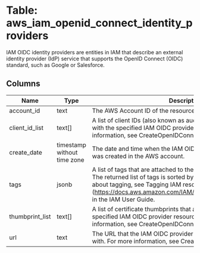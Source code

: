 
# Table: aws_iam_openid_connect_identity_providers
IAM OIDC identity providers are entities in IAM that describe an external identity provider (IdP) service that supports the OpenID Connect (OIDC) standard, such as Google or Salesforce.
## Columns
| Name        | Type           | Description  |
| ------------- | ------------- | -----  |
|account_id|text|The AWS Account ID of the resource.|
|client_id_list|text[]|A list of client IDs (also known as audiences) that are associated with the specified IAM OIDC provider resource object. For more information, see CreateOpenIDConnectProvider. |
|create_date|timestamp without time zone|The date and time when the IAM OIDC provider resource object was created in the AWS account. |
|tags|jsonb|A list of tags that are attached to the specified IAM OIDC provider. The returned list of tags is sorted by tag key. For more information about tagging, see Tagging IAM resources (https://docs.aws.amazon.com/IAM/latest/UserGuide/id_tags.html) in the IAM User Guide. |
|thumbprint_list|text[]|A list of certificate thumbprints that are associated with the specified IAM OIDC provider resource object. For more information, see CreateOpenIDConnectProvider. |
|url|text|The URL that the IAM OIDC provider resource object is associated with. For more information, see CreateOpenIDConnectProvider. |

